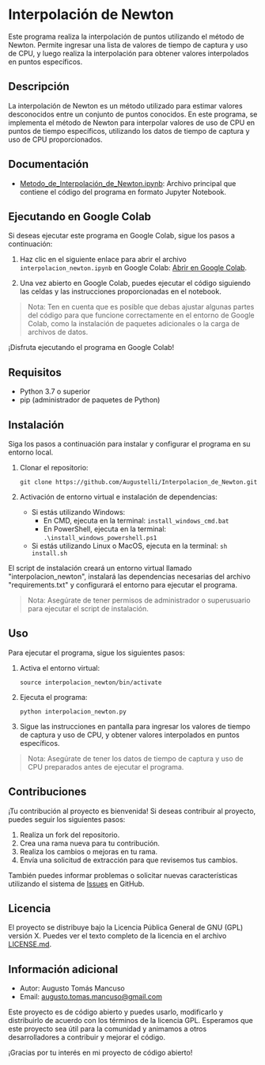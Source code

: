 # Interpolación de Newton

Este programa realiza la interpolación de puntos utilizando el método de Newton. Permite ingresar una lista de valores de tiempo de captura y uso de CPU, y luego realiza la interpolación para obtener valores interpolados en puntos específicos.

## Descripción

La interpolación de Newton es un método utilizado para estimar valores desconocidos entre un conjunto de puntos conocidos. En este programa, se implementa el método de Newton para interpolar valores de uso de CPU en puntos de tiempo específicos, utilizando los datos de tiempo de captura y uso de CPU proporcionados.

## Documentación


- [Metodo_de_Interpolación_de_Newton.ipynb](Metodo_de_Interpolación_de_Newton.ipynb): Archivo principal que contiene el código del programa en formato Jupyter Notebook.

## Ejecutando en Google Colab

Si deseas ejecutar este programa en Google Colab, sigue los pasos a continuación:

1. Haz clic en el siguiente enlace para abrir el archivo `interpolacion_newton.ipynb` en Google Colab: [Abrir en Google Colab](https://colab.research.google.com/github/Augustelli/Interpolacion_de_Newton/blob/master/Metodo_de_Interpolaci%C3%B3n_de_Newton.ipynb).

2. Una vez abierto en Google Colab, puedes ejecutar el código siguiendo las celdas y las instrucciones proporcionadas en el notebook.

> Nota: Ten en cuenta que es posible que debas ajustar algunas partes del código para que funcione correctamente en el entorno de Google Colab, como la instalación de paquetes adicionales o la carga de archivos de datos.

¡Disfruta ejecutando el programa en Google Colab!


## Requisitos

- Python 3.7 o superior
- pip (administrador de paquetes de Python)

## Instalación

Siga los pasos a continuación para instalar y configurar el programa en su entorno local.

1. Clonar el repositorio:

   ```shell
   git clone https://github.com/Augustelli/Interpolacion_de_Newton.git
   ```

2. Activación de entorno virtual e instalación de dependencias:

   - Si estás utilizando Windows:
     - En CMD, ejecuta en la terminal: `install_windows_cmd.bat`
     - En PowerShell, ejecuta en la terminal: `.\install_windows_powershell.ps1`
   - Si estás utilizando Linux o MacOS, ejecuta en la terminal: `sh install.sh`

El script de instalación creará un entorno virtual llamado "interpolacion_newton", instalará las dependencias necesarias del archivo "requirements.txt" y configurará el entorno para ejecutar el programa.

> Nota: Asegúrate de tener permisos de administrador o superusuario para ejecutar el script de instalación.

## Uso

Para ejecutar el programa, sigue los siguientes pasos:

1. Activa el entorno virtual:

   ```shell
   source interpolacion_newton/bin/activate
   ```

2. Ejecuta el programa:

   ```shell
   python interpolacion_newton.py
   ```

3. Sigue las instrucciones en pantalla para ingresar los valores de tiempo de captura y uso de CPU, y obtener valores interpolados en puntos específicos.

> Nota: Asegúrate de tener los datos de tiempo de captura y uso de CPU preparados antes de ejecutar el programa.

## Contribuciones

¡Tu contribución al proyecto es bienvenida! Si deseas contribuir al proyecto, puedes seguir los siguientes pasos:

1. Realiza un fork del repositorio.
2. Crea una rama nueva para tu contribución.
3. Realiza los cambios o mejoras en tu rama.
4. Envía una solicitud de extracción para que revisemos tus cambios.

También puedes informar problemas o solicitar nuevas características utilizando el sistema de [Issues](https://github.com/Augustelli/Interpolacion_de_Newton/issues) en GitHub.

## Licencia

El proyecto se distribuye bajo la Licencia Pública General de GNU (GPL) versión X. Puedes ver el texto completo de la licencia en el archivo [LICENSE.md](LICENSE.md).

## Información adicional

- Autor: Augusto Tomás Mancuso
- Email: augusto.tomas.mancuso@gmail.com

Este proyecto es de código abierto y puedes usarlo, modificarlo y distribuirlo de acuerdo con los términos de la licencia GPL. Esperamos que este proyecto sea útil para la comunidad y animamos a otros desarrolladores a contribuir y mejorar el código.

¡Gracias por tu interés en mi proyecto de código abierto!
